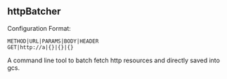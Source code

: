 ## httpBatcher

Configuration Format:

```
METHOD|URL|PARAMS|BODY|HEADER
GET|http://a|{}|{}|{}
```

A command line tool to batch fetch http resources and directly saved into gcs.

